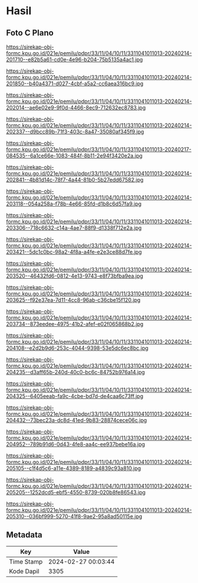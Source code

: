 # Hasil

## Foto C Plano

https://sirekap-obj-formc.kpu.go.id/021e/pemilu/pdpr/33/11/04/10/11/3311041011013-20240214-201710--e82b5a61-cd0e-4e96-b204-75b5135a4ac1.jpg

https://sirekap-obj-formc.kpu.go.id/021e/pemilu/pdpr/33/11/04/10/11/3311041011013-20240214-201850--b40a4371-d027-4cbf-a5a2-cc6aea316bc9.jpg

https://sirekap-obj-formc.kpu.go.id/021e/pemilu/pdpr/33/11/04/10/11/3311041011013-20240214-202014--ae6e02e9-9f0d-4466-8ec9-712632ec8783.jpg

https://sirekap-obj-formc.kpu.go.id/021e/pemilu/pdpr/33/11/04/10/11/3311041011013-20240214-202337--d9bcc89b-71f3-403c-8a47-35080af345f9.jpg

https://sirekap-obj-formc.kpu.go.id/021e/pemilu/pdpr/33/11/04/10/11/3311041011013-20240217-084535--6a1ce66e-1083-484f-8b11-2e94f3420e2a.jpg

https://sirekap-obj-formc.kpu.go.id/021e/pemilu/pdpr/33/11/04/10/11/3311041011013-20240214-202841--4b81d14c-78f7-4a44-81b0-5b27edd67582.jpg

https://sirekap-obj-formc.kpu.go.id/021e/pemilu/pdpr/33/11/04/10/11/3311041011013-20240214-203118--054a258a-f78b-4e66-85fd-d1b8c6d57fa9.jpg

https://sirekap-obj-formc.kpu.go.id/021e/pemilu/pdpr/33/11/04/10/11/3311041011013-20240214-203306--718c6632-c14a-4ae7-88f9-d1338f712e2a.jpg

https://sirekap-obj-formc.kpu.go.id/021e/pemilu/pdpr/33/11/04/10/11/3311041011013-20240214-203421--5dc1c0bc-98a2-4f8a-a4fe-e2e3ce88d7fe.jpg

https://sirekap-obj-formc.kpu.go.id/021e/pemilu/pdpr/33/11/04/10/11/3311041011013-20240214-203520--46432fd6-0812-4e13-9743-e8f73bfba9ea.jpg

https://sirekap-obj-formc.kpu.go.id/021e/pemilu/pdpr/33/11/04/10/11/3311041011013-20240214-203625--f92e37ea-7d11-4cc8-96ab-c36cbe15f120.jpg

https://sirekap-obj-formc.kpu.go.id/021e/pemilu/pdpr/33/11/04/10/11/3311041011013-20240214-203734--873eedee-4975-41b2-afef-e02f065868b2.jpg

https://sirekap-obj-formc.kpu.go.id/021e/pemilu/pdpr/33/11/04/10/11/3311041011013-20240214-204108--e2d2b9d6-253c-4044-9398-53e5dc6ec8bc.jpg

https://sirekap-obj-formc.kpu.go.id/021e/pemilu/pdpr/33/11/04/10/11/3311041011013-20240214-204235--d3aff65b-240d-40c0-bc6c-84752b976a14.jpg

https://sirekap-obj-formc.kpu.go.id/021e/pemilu/pdpr/33/11/04/10/11/3311041011013-20240214-204325--6405eeab-fa9c-4cbe-bd7d-de4caa6c73ff.jpg

https://sirekap-obj-formc.kpu.go.id/021e/pemilu/pdpr/33/11/04/10/11/3311041011013-20240214-204432--73bec23a-dc8d-41ed-9b83-28874cece06c.jpg

https://sirekap-obj-formc.kpu.go.id/021e/pemilu/pdpr/33/11/04/10/11/3311041011013-20240214-204952--789b91d6-0d43-4fe8-aa4c-ee937bebe16a.jpg

https://sirekap-obj-formc.kpu.go.id/021e/pemilu/pdpr/33/11/04/10/11/3311041011013-20240214-205105--c1f4d5c6-a11e-4389-8189-a4839c93a810.jpg

https://sirekap-obj-formc.kpu.go.id/021e/pemilu/pdpr/33/11/04/10/11/3311041011013-20240214-205205--1252dcd5-ebf5-4550-8739-020b8fe86543.jpg

https://sirekap-obj-formc.kpu.go.id/021e/pemilu/pdpr/33/11/04/10/11/3311041011013-20240214-205310--036bf999-5270-41f8-9ae2-95a8ad50115e.jpg


## Metadata

| Key        | Value               |
| ---------- | ------------------- |
| Time Stamp | 2024-02-27 00:03:44 |
| Kode Dapil | 3305                |



